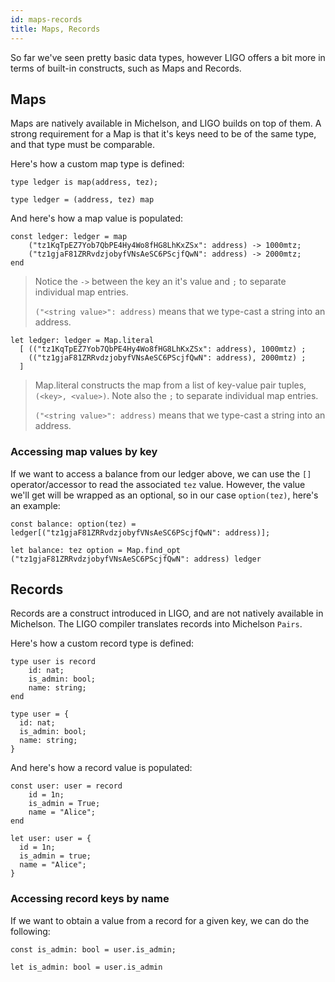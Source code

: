 ```yaml
---
id: maps-records
title: Maps, Records
---
```


So far we've seen pretty basic data types, however LIGO offers a bit more in terms of built-in constructs, such as Maps and Records.

## Maps

Maps are natively available in Michelson, and LIGO builds on top of them. A strong requirement for a Map is that it's keys need to be of the same type, and that type must be comparable.

Here's how a custom map type is defined:

<!--DOCUSAURUS_CODE_TABS-->
<!--Pascaligo-->
```pascaligo
type ledger is map(address, tez);
```

<!--Cameligo-->
```cameligo
type ledger = (address, tez) map
```

<!--END_DOCUSAURUS_CODE_TABS-->

And here's how a map value is populated:

<!--DOCUSAURUS_CODE_TABS-->
<!--Pascaligo-->

```pascaligo
const ledger: ledger = map
    ("tz1KqTpEZ7Yob7QbPE4Hy4Wo8fHG8LhKxZSx": address) -> 1000mtz;
    ("tz1gjaF81ZRRvdzjobyfVNsAeSC6PScjfQwN": address) -> 2000mtz;
end
```
> Notice the `->` between the key an it's value and `;` to separate individual map entries.
>
> `("<string value>": address)` means that we type-cast a string into an address.

<!--Cameligo-->

```cameligo
let ledger: ledger = Map.literal
  [ (("tz1KqTpEZ7Yob7QbPE4Hy4Wo8fHG8LhKxZSx": address), 1000mtz) ;
    (("tz1gjaF81ZRRvdzjobyfVNsAeSC6PScjfQwN": address), 2000mtz) ;
  ]
```
> Map.literal constructs the map from a list of key-value pair tuples, `(<key>, <value>)`.
> Note also the `;` to separate individual map entries.
>
> `("<string value>": address)` means that we type-cast a string into an address.
<!--END_DOCUSAURUS_CODE_TABS-->

### Accessing map values by key

If we want to access a balance from our ledger above, we can use the `[]` operator/accessor to read the associated `tez` value. However, the value we'll get will be wrapped as an optional, so in our case `option(tez)`, here's an example:

<!--DOCUSAURUS_CODE_TABS-->
<!--Pascaligo-->
```pascaligo
const balance: option(tez) = ledger[("tz1gjaF81ZRRvdzjobyfVNsAeSC6PScjfQwN": address)];
```

<!--Cameligo-->

```cameligo
let balance: tez option = Map.find_opt ("tz1gjaF81ZRRvdzjobyfVNsAeSC6PScjfQwN": address) ledger
```
<!--END_DOCUSAURUS_CODE_TABS-->


## Records

Records are a construct introduced in LIGO, and are not natively available in Michelson. The LIGO compiler translates records into Michelson `Pairs`.

Here's how a custom record type is defined:

<!--DOCUSAURUS_CODE_TABS-->
<!--Pascaligo-->
```pascaligo
type user is record 
    id: nat;
    is_admin: bool;
    name: string;
end
```

<!--Cameligo-->
```cameligo
type user = {
  id: nat;
  is_admin: bool;
  name: string;
}
```

<!--END_DOCUSAURUS_CODE_TABS-->

And here's how a record value is populated:

<!--DOCUSAURUS_CODE_TABS-->
<!--Pascaligo-->
```pascaligo
const user: user = record
    id = 1n;
    is_admin = True;
    name = "Alice";
end
```

<!--Cameligo-->
```cameligo
let user: user = {
  id = 1n;
  is_admin = true;
  name = "Alice";
}
```

<!--END_DOCUSAURUS_CODE_TABS-->


### Accessing record keys by name

If we want to obtain a value from a record for a given key, we can do the following:

<!--DOCUSAURUS_CODE_TABS-->
<!--Pascaligo-->
```pascaligo
const is_admin: bool = user.is_admin;
```

<!--Cameligo-->
```cameligo
let is_admin: bool = user.is_admin
```

<!--END_DOCUSAURUS_CODE_TABS-->
